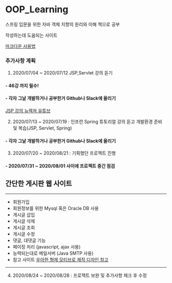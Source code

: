 # OOP_Learning

스프링 입문을 위한 자바 객체 지향의 원리와 이해 책으로 공부 

작성하는데 도움되는 사이트


[마크다운 사용법](https://gist.github.com/ihoneymon/652be052a0727ad59601)


### 추가사항 계획
1. 2020/07/04 ~ 2020/07/12 JSP,Servlet 강의 듣기
#### - 46강 까지 필수!
#### - 각자 그날 개발하거나 공부한거 Github나 Slack에 올리기
[JSP 강의 뉴렉쳐 유튜브](https://www.youtube.com/watch?v=drCj2k50j_k&list=PLq8wAnVUcTFVOtENMsujSgtv2TOsMy8zd)

2. 2020/07/13 ~ 2020/07/19 : 인프런 Spring 튜토리얼 강의 듣고 개발환경 준비 및 복습(JSP, Servlet, Spring)
#### - 각자 그날 개발하거나 공부한거 Github나 Slack에 올리기

3. 2020/07/20 ~ 2020/08/21 : 기획했던 프로젝트 진행
#### - 2020/07/31 ~ 2020/08/01 사이에 프로젝트 중간 점검
## 간단한 게시판 웹 사이트
* * *
- 회원가입
- 회원정보를 위한 Mysql 혹은 Oracle DB 사용
- 게시글 삽입
- 게시글 삭제
- 게시글 조회
- 게시글 수정
- 댓글, 대댓글 기능
- 페이징 처리 (javascript, ajax 사용)
- 능력되는대로 메일서버 (Java SMTP 사용)
- 참고 사이트 [우아한 형제 모티브로 제작 디자인 참고](http://woowabros.github.io/category/experience/)
* * *

4. 2020/08/24 ~ 2020/08/28 : 프로젝트 보완 및 추가사항 체크 후 수정
